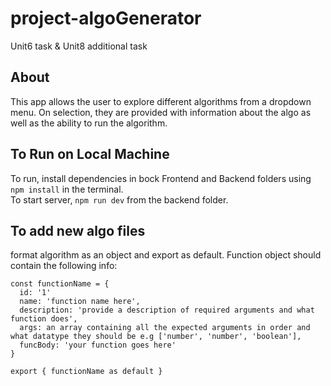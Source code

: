 # project-algoGenerator
Unit6 task & Unit8 additional task

## About
This app allows the user to explore different algorithms from a dropdown menu.
On selection, they are provided with information about the algo as well as the ability to run the algorithm.

## To Run on Local Machine
To run, install dependencies in bock Frontend and Backend folders using `npm install` in the terminal.  
To start server, `npm run dev` from the backend folder.

## To add new algo files
format algorithm as an object and export as default.
Function object should contain the following info:

    const functionName = {
      id: '1' 
      name: 'function name here',
      description: 'provide a description of required arguments and what function does',
      args: an array containing all the expected arguments in order and what datatype they should be e.g ['number', 'number', 'boolean'],
      funcBody: 'your function goes here'
    }

    export { functionName as default }
